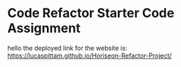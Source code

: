 # Code Refactor Starter Code Assignment 

hello the deployed link for the website is: https://lucaspittam.github.io/Horiseon-Refactor-Project/
